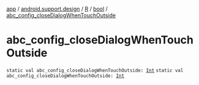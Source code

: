 [app](../../../index.md) / [android.support.design](../../index.md) / [R](../index.md) / [bool](index.md) / [abc_config_closeDialogWhenTouchOutside](.)

# abc_config_closeDialogWhenTouchOutside

`static val abc_config_closeDialogWhenTouchOutside: `[`Int`](https://kotlinlang.org/api/latest/jvm/stdlib/kotlin/-int/index.html)
`static val abc_config_closeDialogWhenTouchOutside: `[`Int`](https://kotlinlang.org/api/latest/jvm/stdlib/kotlin/-int/index.html)